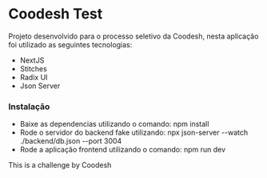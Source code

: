 
# Coodesh Test

Projeto desenvolvido para o processo seletivo da Coodesh, nesta aplicação foi utilizado as seguintes tecnologias:

- NextJS
- Stitches
- Radix UI
- Json Server

### Instalação

- Baixe as dependencias utilizando o comando: npm install
- Rode o servidor do backend fake utilizando: npx json-server --watch ./backend/db.json --port 3004
- Rode a aplicação frontend utilizando o comando: npm run dev

This is a challenge by Coodesh

